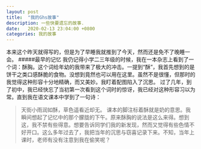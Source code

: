 ```yaml
---
layout: post
title:  "我的Ghs故事"
description: 一些快要遗忘的故事.
date:   2020-02-13 23:04:00 +0800
categories: 我的故事
---
```

本来这个昨天就得写的，但是为了早睡我就推到了今天，然而还是免不了晚睡一会。
#####最早的记忆
我仍记得小学二三年级的时候，我在一本杂志上看到了一个词：酥胸。这个词给年幼的我带来了极大的冲击。一提到“酥”，我首先想到的是饼干之类口感酥脆的食物。没想到竟然也可以用在这里。虽然不是很懂，但那时的我觉得这种形容十分地精确，而又美妙。我盯着配图陷入了沉思。
过了几年，到了初中，我已经快忘了当初第一次看到这个词时的惊讶，我已经对这种形容习以为常。直到我在语文课本中学到了一句诗：
>天街小雨润如酥，草色遥看近却无。
课本的脚注标着酥就是奶的意思。我瞬间想起了记忆中的那个朦胧的下午。原来酥胸的说法是这么来得。想到这，我不禁有些得意。想要告诉同学们我的新发现，然而又觉得有些色情不好开口。这么多年过去了，我把当年的沉思与窃喜记录下来。不知，当年上课时，老师有没有注意到我在偷笑呢？
